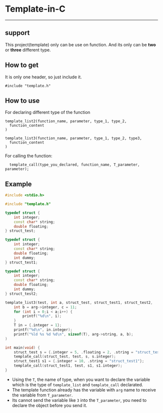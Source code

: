 # Template-in-C
---
## support
This project(template) only can be use on function.
And its only can be **two** or **three** different type.

## How to get
It is only one header, so just include it.
```
#include "template.h"
```

## How to use
For declaring different type of the function
```
template_list2(function_name, parameter, type_1, type_2,
  function_content
)

template_list3(function_name, parameter, type_1, type_2, type3,
  function_content
)
```

For calling the function:
```
  template_call(type_you_declared, function_name, T_parameter, parameter);
```

## Example
```cpp
#include <stdio.h>

#include "template.h"

typedef struct {
    int integer;
    const char* string;
    double floating;
} struct_test;

typedef struct {
    int integer;
    const char* string;
    double floating;
    int dummy;
} struct_test1;

typedef struct {
    int integer;
    const char* string;
    double floating;
    int dummy;
} struct_test2;

template_list3(test, int a, struct_test, struct_test1, struct_test2,
    int b = arg->integer, c = 11;
    for (int i = 0;i < a;i++) {
        printf("%d\n", i);
    }
    T in = {.integer = 1};
    printf("%d\n", in.integer);
    printf("%ld %s %d %d\n", sizeof(T), arg->string, a, b);
)

int main(void) {
    struct_test s = {.integer = 5, .floating = 2, .string = "struct_test"};
    template_call(struct_test, test, s, s.integer);
    struct_test1 s1 = {.integer = 10, .string = "struct_test1"};
    template_call(struct_test1, test, s1, s1.integer);
}
```


* Using the `T`, the name of type, when you want to declare the variable which is the type of `template_list` and `template_call` declarated.  
* The template function already has the variable with `arg` name to receive the variable from `T_parameter`. 
* Its cannot send the variable like `3` into the `T_parameter`, you need to declare the object before you send it.
